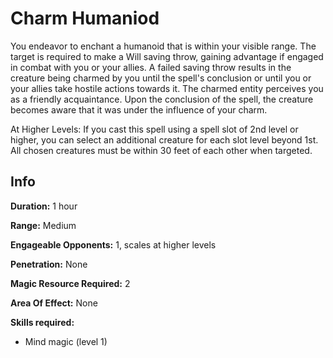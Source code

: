 # Charm Humaniod

You endeavor to enchant a humanoid that is within your visible range. The target is required to make a Will saving throw, gaining advantage if engaged in combat with you or your allies. A failed saving throw results in the creature being charmed by you until the spell's conclusion or until you or your allies take hostile actions towards it. The charmed entity perceives you as a friendly acquaintance. Upon the conclusion of the spell, the creature becomes aware that it was under the influence of your charm.

At Higher Levels: If you cast this spell using a spell slot of 2nd level or higher, you can select an additional creature for each slot level beyond 1st. All chosen creatures must be within 30 feet of each other when targeted.

## Info

**Duration:** 1 hour

**Range:** Medium

**Engageable Opponents:** 1, scales at higher levels

**Penetration:** None

**Magic Resource Required:** 2

**Area Of Effect:** None

**Skills required:**

- Mind magic (level 1)
